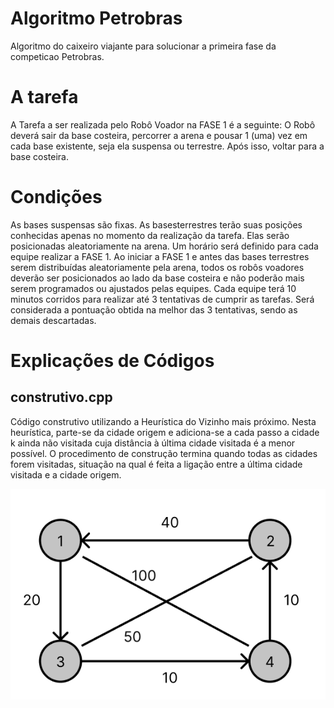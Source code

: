 # Algoritmo Petrobras
Algoritmo do caixeiro viajante para solucionar a primeira fase da competicao Petrobras.

# A tarefa
A Tarefa a ser realizada pelo Robô Voador na FASE 1 é a seguinte:
O Robô deverá sair da base costeira, percorrer a arena e pousar 1 (uma) vez em cada
base existente, seja ela suspensa ou terrestre. Após isso, voltar para a base costeira.

# Condições
As bases suspensas são fixas. As basesterrestres terão suas posições conhecidas apenas
no momento da realização da tarefa. Elas serão posicionadas aleatoriamente na arena.
Um horário será definido para cada equipe realizar a FASE 1. Ao iniciar a FASE 1 e antes
das bases terrestres serem distribuídas aleatoriamente pela arena, todos os robôs
voadores deverão ser posicionados ao lado da base costeira e não poderão mais serem
programados ou ajustados pelas equipes.
Cada equipe terá 10 minutos corridos para realizar até 3 tentativas de cumprir as
tarefas. Será considerada a pontuação obtida na melhor das 3 tentativas, sendo as
demais descartadas.


# Explicações de Códigos
## construtivo.cpp

Código construtivo utilizando a Heurística do Vizinho mais próximo.
Nesta heurística, parte-se da cidade origem e adiciona-se a cada passo a cidade k
ainda não visitada cuja distância à última cidade visitada é a menor possível. O
procedimento de construção termina quando todas as cidades forem visitadas, situação
na qual é feita a ligação entre a última cidade visitada e a cidade origem.


![](grafos.png)
